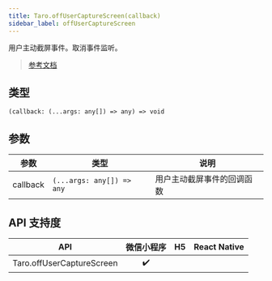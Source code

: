 ```yaml
---
title: Taro.offUserCaptureScreen(callback)
sidebar_label: offUserCaptureScreen
---
```


用户主动截屏事件。取消事件监听。

> [参考文档](https://developers.weixin.qq.com/miniprogram/dev/api/device/screen/wx.offUserCaptureScreen.html)

## 类型

```tsx
(callback: (...args: any[]) => any) => void
```

## 参数

<table>
  <thead>
    <tr>
      <th>参数</th>
      <th>类型</th>
      <th>说明</th>
    </tr>
  </thead>
  <tbody>
    <tr>
      <td>callback</td>
      <td><code>(...args: any[]) =&gt; any</code></td>
      <td>用户主动截屏事件的回调函数</td>
    </tr>
  </tbody>
</table>

## API 支持度

| API | 微信小程序 | H5 | React Native |
| :---: | :---: | :---: | :---: |
| Taro.offUserCaptureScreen | ✔️ |  |  |
